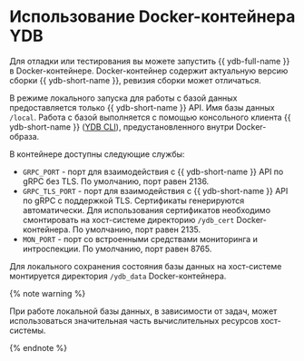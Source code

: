 # Использование Docker-контейнера YDB

Для отладки или тестирования вы можете запустить {{ ydb-full-name }} в Docker-контейнере. Docker-контейнер содержит актуальную версию сборки {{ ydb-short-name }}, ревизия сборки может отличаться.

В режиме локального запуска для работы с базой данных предоставляется только {{ ydb-short-name }} API. Имя базы данных `/local`. Работа с базой выполняется с помощью консольного клиента {{ ydb-short-name }} ([YDB CLI](../../../reference/ydb-cli/index.md)), предустановленного внутри Docker-образа.

В контейнере доступны следующие службы:

* `GRPC_PORT` - порт для взаимодействия с {{ ydb-short-name }} API по gRPC без TLS. По умолчанию, порт равен 2136.
* `GRPC_TLS_PORT` - порт для взаимодействия с {{ ydb-short-name }} API по gRPC c поддержкой TLS. Сертификаты генерируются автоматически. Для использования сертификатов необходимо смонтировать на хост-системе директорию `/ydb_cert` Docker-контейнера. По умолчанию, порт равен 2135.
* `MON_PORT` - порт сo встроенными средствами мониторинга и интроспекции. По умолчанию, порт равен 8765.

Для локального сохранения состояния базы данных на хост-системе монтируется директория `/ydb_data` Docker-контейнера.

{% note warning %}

При работе локальной базы данных, в зависимости от задач, может использоваться значительная часть вычислительных ресурсов хост-системы.

{% endnote %}
